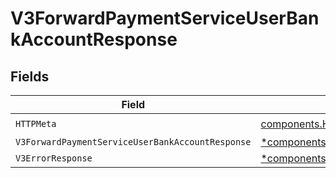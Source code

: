 # V3ForwardPaymentServiceUserBankAccountResponse


## Fields

| Field                                                                                                                                   | Type                                                                                                                                    | Required                                                                                                                                | Description                                                                                                                             |
| --------------------------------------------------------------------------------------------------------------------------------------- | --------------------------------------------------------------------------------------------------------------------------------------- | --------------------------------------------------------------------------------------------------------------------------------------- | --------------------------------------------------------------------------------------------------------------------------------------- |
| `HTTPMeta`                                                                                                                              | [components.HTTPMetadata](../../models/components/httpmetadata.md)                                                                      | :heavy_check_mark:                                                                                                                      | N/A                                                                                                                                     |
| `V3ForwardPaymentServiceUserBankAccountResponse`                                                                                        | [*components.V3ForwardPaymentServiceUserBankAccountResponse](../../models/components/v3forwardpaymentserviceuserbankaccountresponse.md) | :heavy_minus_sign:                                                                                                                      | Accepted                                                                                                                                |
| `V3ErrorResponse`                                                                                                                       | [*components.V3ErrorResponse](../../models/components/v3errorresponse.md)                                                               | :heavy_minus_sign:                                                                                                                      | Error                                                                                                                                   |